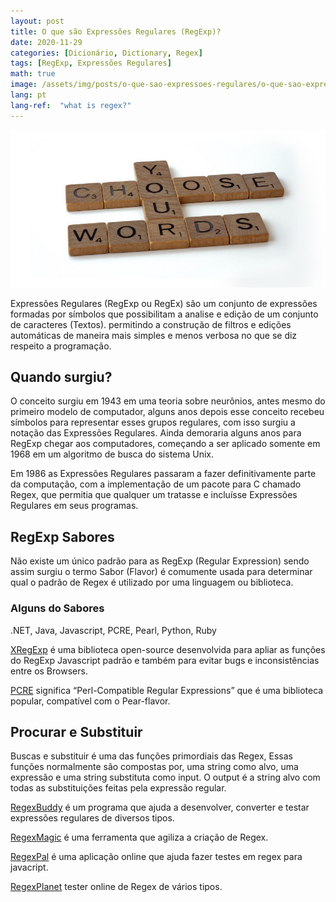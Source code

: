 ```yaml
---
layout: post
title: O que são Expressões Regulares (RegExp)?
date: 2020-11-29
categories: [Dicionário, Dictionary, Regex]
tags: [RegExp, Expressões Regulares]
math: true
image: /assets/img/posts/o-que-sao-expressoes-regulares/o-que-sao-expressoes-regulares-01.jpeg
lang: pt
lang-ref:  "what is regex?"
---
```

<img class='img-cover-post' src='/assets/img/posts/o-que-sao-expressoes-regulares/o-que-sao-expressoes-regulares-01.jpeg'/>


Expressões Regulares (RegExp ou RegEx) são um conjunto de expressões formadas por símbolos que possibilitam a analise e edição de um conjunto de caracteres (Textos). permitindo a construção de filtros e edições automáticas de maneira mais simples e menos verbosa no que se diz respeito a programação.
<!--more-->

## Quando surgiu?

O conceito surgiu em 1943 em uma teoria sobre neurônios, antes mesmo do primeiro modelo de computador, alguns anos depois esse conceito recebeu símbolos para representar esses grupos regulares, com isso surgiu a notação das Expressões Regulares.
Ainda demoraria alguns anos para RegExp chegar aos computadores, começando a ser aplicado somente em 1968 em um algoritmo de busca do sistema Unix.

Em 1986 as Expressões Regulares passaram a fazer definitivamente parte da computação, com a implementação de um pacote para C chamado Regex, que permitia que qualquer um tratasse e incluísse Expressões Regulares em seus programas.

## RegExp Sabores

Não existe um único padrão para as RegExp (Regular Expression) sendo assim surgiu o termo Sabor (Flavor) é comumente usada para determinar qual o padrão de Regex é utilizado por uma linguagem ou biblioteca.

### Alguns do Sabores

.NET, Java, Javascript, PCRE, Pearl, Python, Ruby

[XRegExp](http://xregexp.com/) é uma biblioteca open-source desenvolvida para apliar as funções do RegExp Javascript padrão e também para evitar bugs e inconsistências entre os Browsers.

[PCRE](https://www.pcre.org/) significa “Perl-Compatible Regular Expressions” que é uma biblioteca popular, compatível com o Pear-flavor.

## Procurar e Substituir

Buscas e substituir é uma das funções primordiais das Regex, Essas funções normalmente são compostas por, uma string como alvo, uma expressão e uma string substituta como input. O output é a string alvo com todas as substituições feitas pela expressão regular.

[RegexBuddy](https://www.regexbuddy.com/) é um programa que ajuda a desenvolver, converter e testar expressões regulares de diversos tipos.

[RegexMagic](https://www.regexmagic.com/) é uma ferramenta que agiliza a criação de Regex.

[RegexPal](https://www.regexpal.com/) é uma aplicação online que ajuda fazer testes em regex para javacript.

[RegexPlanet](https://www.regexplanet.com/) tester online de Regex de vários tipos.
